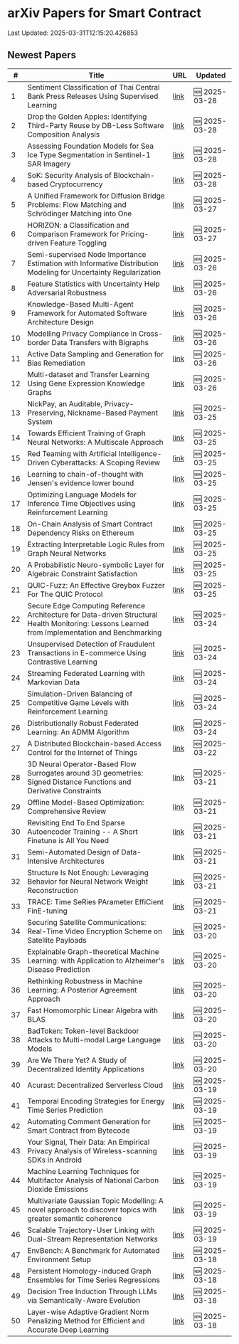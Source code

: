 # arXiv Papers for Smart Contract

Last Updated: 2025-03-31T12:15:20.426853

## Newest Papers

|\#|Title|URL|Updated|
|---|---|---|---|
|1|Sentiment Classification of Thai Central Bank Press Releases Using Supervised Learning|[link](http://arxiv.org/abs/2503.22629v1)|🆕 2025-03-28|
|2|Drop the Golden Apples: Identifying Third-Party Reuse by DB-Less Software Composition Analysis|[link](http://arxiv.org/abs/2503.22576v1)|🆕 2025-03-28|
|3|Assessing Foundation Models for Sea Ice Type Segmentation in Sentinel-1 SAR Imagery|[link](http://arxiv.org/abs/2503.22516v1)|🆕 2025-03-28|
|4|SoK: Security Analysis of Blockchain-based Cryptocurrency|[link](http://arxiv.org/abs/2503.22156v1)|🆕 2025-03-28|
|5|A Unified Framework for Diffusion Bridge Problems: Flow Matching and Schrödinger Matching into One|[link](http://arxiv.org/abs/2503.21756v1)|🆕 2025-03-27|
|6|HORIZON: a Classification and Comparison Framework for Pricing-driven Feature Toggling|[link](http://arxiv.org/abs/2503.21448v1)|🆕 2025-03-27|
|7|Semi-supervised Node Importance Estimation with Informative Distribution Modeling for Uncertainty Regularization|[link](http://arxiv.org/abs/2503.20697v1)|🆕 2025-03-26|
|8|Feature Statistics with Uncertainty Help Adversarial Robustness|[link](http://arxiv.org/abs/2503.20583v1)|🆕 2025-03-26|
|9|Knowledge-Based Multi-Agent Framework for Automated Software Architecture Design|[link](http://arxiv.org/abs/2503.20536v1)|🆕 2025-03-26|
|10|Modelling Privacy Compliance in Cross-border Data Transfers with Bigraphs|[link](http://arxiv.org/abs/2503.20464v1)|🆕 2025-03-26|
|11|Active Data Sampling and Generation for Bias Remediation|[link](http://arxiv.org/abs/2503.20414v1)|🆕 2025-03-26|
|12|Multi-dataset and Transfer Learning Using Gene Expression Knowledge Graphs|[link](http://arxiv.org/abs/2503.20400v1)|🆕 2025-03-26|
|13|NickPay, an Auditable, Privacy-Preserving, Nickname-Based Payment System|[link](http://arxiv.org/abs/2503.19872v1)|🆕 2025-03-25|
|14|Towards Efficient Training of Graph Neural Networks: A Multiscale Approach|[link](http://arxiv.org/abs/2503.19666v1)|🆕 2025-03-25|
|15|Red Teaming with Artificial Intelligence-Driven Cyberattacks: A Scoping Review|[link](http://arxiv.org/abs/2503.19626v1)|🆕 2025-03-25|
|16|Learning to chain-of-thought with Jensen's evidence lower bound|[link](http://arxiv.org/abs/2503.19618v1)|🆕 2025-03-25|
|17|Optimizing Language Models for Inference Time Objectives using Reinforcement Learning|[link](http://arxiv.org/abs/2503.19595v1)|🆕 2025-03-25|
|18|On-Chain Analysis of Smart Contract Dependency Risks on Ethereum|[link](http://arxiv.org/abs/2503.19548v1)|🆕 2025-03-25|
|19|Extracting Interpretable Logic Rules from Graph Neural Networks|[link](http://arxiv.org/abs/2503.19476v1)|🆕 2025-03-25|
|20|A Probabilistic Neuro-symbolic Layer for Algebraic Constraint Satisfaction|[link](http://arxiv.org/abs/2503.19466v1)|🆕 2025-03-25|
|21|QUIC-Fuzz: An Effective Greybox Fuzzer For The QUIC Protocol|[link](http://arxiv.org/abs/2503.19402v1)|🆕 2025-03-25|
|22|Secure Edge Computing Reference Architecture for Data-driven Structural Health Monitoring: Lessons Learned from Implementation and Benchmarking|[link](http://arxiv.org/abs/2503.18857v1)|🆕 2025-03-24|
|23|Unsupervised Detection of Fraudulent Transactions in E-commerce Using Contrastive Learning|[link](http://arxiv.org/abs/2503.18841v1)|🆕 2025-03-24|
|24|Streaming Federated Learning with Markovian Data|[link](http://arxiv.org/abs/2503.18807v1)|🆕 2025-03-24|
|25|Simulation-Driven Balancing of Competitive Game Levels with Reinforcement Learning|[link](http://arxiv.org/abs/2503.18748v1)|🆕 2025-03-24|
|26|Distributionally Robust Federated Learning: An ADMM Algorithm|[link](http://arxiv.org/abs/2503.18436v1)|🆕 2025-03-24|
|27|A Distributed Blockchain-based Access Control for the Internet of Things|[link](http://arxiv.org/abs/2503.17873v1)|🆕 2025-03-22|
|28|3D Neural Operator-Based Flow Surrogates around 3D geometries: Signed Distance Functions and Derivative Constraints|[link](http://arxiv.org/abs/2503.17289v1)|🆕 2025-03-21|
|29|Offline Model-Based Optimization: Comprehensive Review|[link](http://arxiv.org/abs/2503.17286v1)|🆕 2025-03-21|
|30|Revisiting End To End Sparse Autoencoder Training -- A Short Finetune is All You Need|[link](http://arxiv.org/abs/2503.17272v1)|🆕 2025-03-21|
|31|Semi-Automated Design of Data-Intensive Architectures|[link](http://arxiv.org/abs/2503.17259v1)|🆕 2025-03-21|
|32|Structure Is Not Enough: Leveraging Behavior for Neural Network Weight Reconstruction|[link](http://arxiv.org/abs/2503.17138v1)|🆕 2025-03-21|
|33|TRACE: Time SeRies PArameter EffiCient FinE-tuning|[link](http://arxiv.org/abs/2503.16991v1)|🆕 2025-03-21|
|34|Securing Satellite Communications: Real-Time Video Encryption Scheme on Satellite Payloads|[link](http://arxiv.org/abs/2503.16287v1)|🆕 2025-03-20|
|35|Explainable Graph-theoretical Machine Learning: with Application to Alzheimer's Disease Prediction|[link](http://arxiv.org/abs/2503.16286v1)|🆕 2025-03-20|
|36|Rethinking Robustness in Machine Learning: A Posterior Agreement Approach|[link](http://arxiv.org/abs/2503.16271v1)|🆕 2025-03-20|
|37|Fast Homomorphic Linear Algebra with BLAS|[link](http://arxiv.org/abs/2503.16080v1)|🆕 2025-03-20|
|38|BadToken: Token-level Backdoor Attacks to Multi-modal Large Language Models|[link](http://arxiv.org/abs/2503.16023v1)|🆕 2025-03-20|
|39|Are We There Yet? A Study of Decentralized Identity Applications|[link](http://arxiv.org/abs/2503.15964v1)|🆕 2025-03-20|
|40|Acurast: Decentralized Serverless Cloud|[link](http://arxiv.org/abs/2503.15654v1)|🆕 2025-03-19|
|41|Temporal Encoding Strategies for Energy Time Series Prediction|[link](http://arxiv.org/abs/2503.15456v1)|🆕 2025-03-19|
|42|Automating Comment Generation for Smart Contract from Bytecode|[link](http://arxiv.org/abs/2503.15270v1)|🆕 2025-03-19|
|43|Your Signal, Their Data: An Empirical Privacy Analysis of Wireless-scanning SDKs in Android|[link](http://arxiv.org/abs/2503.15238v1)|🆕 2025-03-19|
|44|Machine Learning Techniques for Multifactor Analysis of National Carbon Dioxide Emissions|[link](http://arxiv.org/abs/2503.15574v1)|🆕 2025-03-19|
|45|Multivariate Gaussian Topic Modelling: A novel approach to discover topics with greater semantic coherence|[link](http://arxiv.org/abs/2503.15036v1)|🆕 2025-03-19|
|46|Scalable Trajectory-User Linking with Dual-Stream Representation Networks|[link](http://arxiv.org/abs/2503.15002v1)|🆕 2025-03-19|
|47|EnvBench: A Benchmark for Automated Environment Setup|[link](http://arxiv.org/abs/2503.14443v1)|🆕 2025-03-18|
|48|Persistent Homology-induced Graph Ensembles for Time Series Regressions|[link](http://arxiv.org/abs/2503.14240v1)|🆕 2025-03-18|
|49|Decision Tree Induction Through LLMs via Semantically-Aware Evolution|[link](http://arxiv.org/abs/2503.14217v1)|🆕 2025-03-18|
|50|Layer-wise Adaptive Gradient Norm Penalizing Method for Efficient and Accurate Deep Learning|[link](http://arxiv.org/abs/2503.14205v1)|🆕 2025-03-18|
